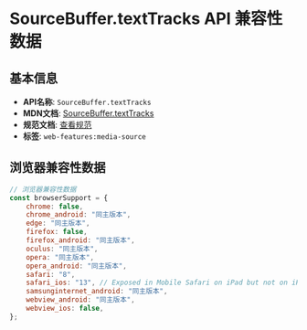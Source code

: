 # SourceBuffer.textTracks API 兼容性数据

## 基本信息

- **API名称**: `SourceBuffer.textTracks`
- **MDN文档**: [SourceBuffer.textTracks](https://developer.mozilla.org/docs/Web/API/SourceBuffer/textTracks)
- **规范文档**: [查看规范](https://w3c.github.io/media-source/#dom-sourcebuffer-texttracks)
- **标签**: `web-features:media-source`

## 浏览器兼容性数据

```javascript
// 浏览器兼容性数据
const browserSupport = {
    chrome: false,
    chrome_android: "同主版本",
    edge: "同主版本",
    firefox: false,
    firefox_android: "同主版本",
    oculus: "同主版本",
    opera: "同主版本",
    opera_android: "同主版本",
    safari: "8",
    safari_ios: "13", // Exposed in Mobile Safari on iPad but not on iPhone.,
    samsunginternet_android: "同主版本",
    webview_android: "同主版本",
    webview_ios: false,
};

```

